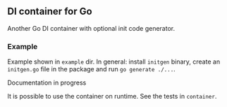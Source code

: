 ## DI container for Go

Another Go DI container with optional init code generator.

### Example

Example shown in `example` dir. In general: install `initgen` binary, create an `initgen.go` file in the package and run `go generate ./...`.

Documentation in progress

It is possible to use the container on runtime. See the tests in `container`.
